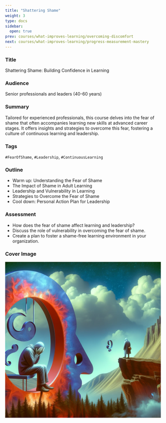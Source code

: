 ```yaml
---
title: "Shattering Shame"
weight: 3
type: docs
sidebar:
  open: true
prev: courses/what-improves-learning/overcoming-discomfort
next: courses/what-improves-learning/progress-measurement-mastery
---
```


### Title

Shattering Shame: Building Confidence in Learning

### Audience

Senior professionals and leaders (40-60 years)

### Summary

Tailored for experienced professionals, this course delves into the fear of shame that often accompanies learning new skills at advanced career stages. It offers insights and strategies to overcome this fear, fostering a culture of continuous learning and leadership.

### Tags

`#FearOfShame`, `#Leadership`, `#ContinuousLearning`

### Outline

- Warm up: Understanding the Fear of Shame
- The Impact of Shame in Adult Learning
- Leadership and Vulnerability in Learning
- Strategies to Overcome the Fear of Shame
- Cool down: Personal Action Plan for Leadership

### Assessment

- How does the fear of shame affect learning and leadership?
- Discuss the role of vulnerability in overcoming the fear of shame.
- Create a plan to foster a shame-free learning environment in your organization.

### Cover Image

![](shattering-shame.png)
